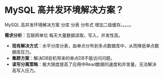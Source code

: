 # MySQL 高并发环境解决方案？

MySQL 高并发环境解决方案 分库 分表 分布式 增加二级缓存。。。。。

**需求分析**：互联网单位 每天大量数据读取，写入，并发性高。

* **现有解决方式**：水平分库分表，由单点分布到多点数据库中，从而降低单点数据库压力。
* **集群方案**：解决DB宕机带来的单点DB不能访问问题。
* **读写分离策略**：极大限度提高了应用中Read数据的速度和并发量。无法解决高写入压力。

# 

  




